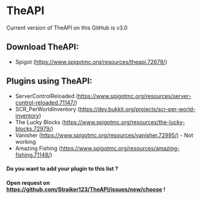 # TheAPI
Current version of TheAPI on this GitHub is v3.0

## Download TheAPI:
* Spigot (https://www.spigotmc.org/resources/theapi.72679/)

## Plugins using TheAPI:
* ServerControlReloaded (https://www.spigotmc.org/resources/server-control-reloaded.71147/)
* SCR_PerWorldInventory (https://dev.bukkit.org/projects/scr-per-world-inventory)
* The Lucky Blocks (https://www.spigotmc.org/resources/the-lucky-blocks.72979/)
* Vanisher (https://www.spigotmc.org/resources/vanisher.72995/) - Not working
* Amazing Fishing (https://www.spigotmc.org/resources/amazing-fishing.71148/)

#### Do you want to add your plugin to this list ?
#### Open request on https://github.com/Straiker123/TheAPI/issues/new/choose !
